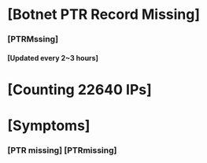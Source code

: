 # [Botnet PTR Record Missing]
### [PTRMssing]
#### [Updated every 2~3 hours]

# [Counting 22640 IPs]

# [Symptoms] 
###   [PTR missing] [PTRmissing]
